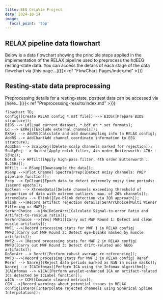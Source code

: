 ```yaml
---
title: EEG CeLaVie Project
date: 2024-10-14
image:
  focal_point: 'top'
---
```


<!--more-->


## RELAX pipeline data flowchart

Below is a data flowchart showing the principle steps applied in the implementation of the RELAX pipeline used to preprocess the hdEEG resting-state data.
You can access the details of each stage of the data flowchart via [this page...]({{< ref "FlowChart-Pages/index.md" >}})

## Resting-state data preprocessing 

Preprocessing details for a resting-state, posttest data can be accessed via [here...]({{< ref "Preprocessing-results/index.md" >}})

```mermaid
flowchart TD;
Config([Create RELAX config *.mat file]) --> BIDS([Prepare BIDS structure]);
BIDS --> Ld(Load current dataset, *.bdf or *.set formats);
Ld --> EXRej([Exclude external channels]);
EXRej --> AddRS(Calculate and add downsampling info to RELAX config);
AddRS --> AddChan(Add channel coordinate information to EEG structure);
AddChan --> ScalpRej([Delete scalp channels marked for rejection]);
ScalpRej --> Notch([Apply notch filter, 4th order Butterworth: 47Hz - 53Hz]);
Notch --> HPfilt([Apply high-pass filter, 4th order Butterworth : 0.25Hz]);
HPfilt --> RSamp([Downsample the data]);
RSamp -->|Plot Channel Spectra|Prep([Detect noisy channels: PREP pipeline function]);
Prep --> EpClean([Epoch data to detect extremely noisy time periods: 1second epochs]);
EpClean --> XtremeData([Delete channels exceeding threshold of proportion of data with extreme outliers: max. of 20% channels]);
XtremeData --> Blink([Eye-blink detection via IQR approach]);
Blink -->|Record artifact rejection details|SerArrChoice{Multi Wiener Filtering or MWF?};
SerArrChoice -->|No|DoSerArr([Calculate Signal-to-error Ratio and Artifact-to-residue ratio]);
SerArrChoice -->|Yes| MWF1([Carry out MWF Round 1: Detect and clean muscle artifacts]);
MWF1 -->|Record processing stats for MWF 1 in RELAX config| MWF2([Carry out MWF Round 2: Detect eye-blinks masked by muscle artifacts]);
MWF2 --> |Record processing stats for MWF 2 in RELAX config| MWF3([Carry out MWF Round 3: Detect drift-related and hEOG artifacts]);
DoSerArr --> Reref([Perform robust average re-referencing]);
MWF3 -->|Record processing stats for MWF 3 in RELAX config| Reref;
Reref --> Nanrej([Reject data periods marked as NaN in noise masks]);
Nanrej --> ICAInfomax([Perform ICA using the Infomax algorithm]);
ICAInfomax --> wICA([Perform wavelet-enhanced ICA on artifact-related ICs detected by ICLabel function]);
wICA --> CCM([Compute cleaned metrics]);
CCM -->|Record warnings about potential issues in RELAX config|Interp([Interpolate rejected channels using Spherical Spline Interpolation]);

```